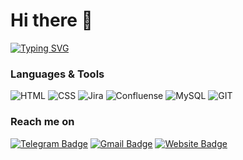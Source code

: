 # Hi there 👋 
[![Typing SVG](https://readme-typing-svg.herokuapp.com?font=Secular+One&size=35&duration=7000&pause=1000&width=500&lines=I'm+Nastasya%2C+QA+engineer)](https://git.io/typing-svg)



### Languages & Tools
 ![HTML](https://img.shields.io/badge/-html-30b898?style=for-the-badge&logo=html5) ![CSS](https://img.shields.io/badge/-CSS-3056b8?style=for-the-badge&logo=css3) ![Jira](https://img.shields.io/badge/-Jira-808080?style=for-the-badge&logo=jira) ![Confluense](https://img.shields.io/badge/-Confluense-e3e3e3?style=for-the-badge&logo=confluense) ![MySQL](https://img.shields.io/badge/-MySQL-e3e3e3?style=for-the-badge&logo=mysql) ![GIT](https://img.shields.io/badge/-GIT-30b898?style=for-the-badge&logo=git) 


### Reach me on
[![Telegram Badge](https://img.shields.io/badge/-Telegram-1ca0f1?style=for-the-badge&logo=telegram&logoColor=white&link=https://t.me/rnastasyaa)](https://t.me/rnastasyaa) [![Gmail Badge](https://img.shields.io/badge/-Gmail-c14438?style=for-the-badge&logo=Gmail&logoColor=white&link=mailto:nastasyar21@gmail.com)](mailto:nastasyar21@gmail.com)  [![Website Badge](https://img.shields.io/badge/-Website-090909?style=for-the-badge&logo=Website&logoColor=white&link=https://rnastasya.github.io/personal-website/)](https://rnastasya.github.io/personal-website/)

